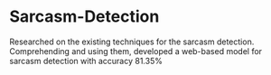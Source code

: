 # Sarcasm-Detection
Researched on the existing techniques for the sarcasm detection. Comprehending and using them, developed a web-based model for sarcasm detection with accuracy 81.35%
